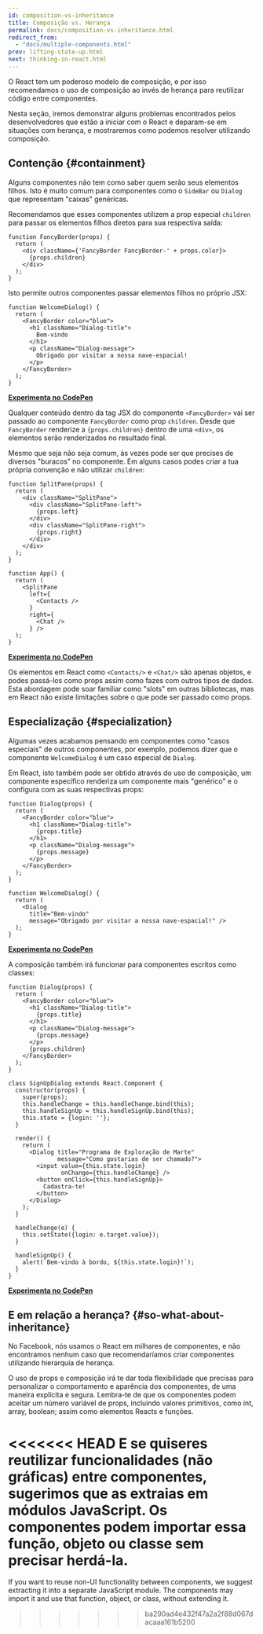 ```yaml
---
id: composition-vs-inheritance
title: Composição vs. Herança
permalink: docs/composition-vs-inheritance.html
redirect_from:
  - "docs/multiple-components.html"
prev: lifting-state-up.html
next: thinking-in-react.html
---
```


O React tem um poderoso modelo de composição, e por isso recomendamos o uso de composição ao invés de herança para reutilizar código entre componentes.

Nesta seção, iremos demonstrar alguns problemas encontrados pelos desenvolvedores que estão a iniciar com o React e deparam-se em situações com herança, e mostraremos como podemos resolver utilizando composição.

## Contenção {#containment}

Alguns componentes não tem como saber quem serão seus elementos filhos. Isto é muito comum para componentes como o `SideBar` ou `Dialog` que representam "caixas" genéricas.

Recomendamos que esses componentes utilizem a prop especial `children` para passar os elementos filhos diretos para sua respectiva saída:

```js{4}
function FancyBorder(props) {
  return (
    <div className={'FancyBorder FancyBorder-' + props.color}>
      {props.children}
    </div>
  );
}
```

Isto permite outros componentes passar elementos filhos no próprio JSX:

```js{4-9}
function WelcomeDialog() {
  return (
    <FancyBorder color="blue">
      <h1 className="Dialog-title">
        Bem-vindo
      </h1>
      <p className="Dialog-message">
        Obrigado por visitar a nossa nave-espacial!
      </p>
    </FancyBorder>
  );
}
```

**[Experimenta no CodePen](https://codepen.io/gaearon/pen/ozqNOV?editors=0010)**

Qualquer conteúdo dentro da tag JSX do componente `<FancyBorder>` vai ser passado ao componente `FancyBorder` como prop `children`. Desde que `FancyBorder` renderize a `{props.children}` dentro de uma `<div>`, os elementos serão renderizados no resultado final.

Mesmo que seja não seja comum, às vezes pode ser que precises de diversos "buracos" no componente. Em alguns casos podes criar a tua própria convenção e não utilizar `children`:

```js{5,8,18,21}
function SplitPane(props) {
  return (
    <div className="SplitPane">
      <div className="SplitPane-left">
        {props.left}
      </div>
      <div className="SplitPane-right">
        {props.right}
      </div>
    </div>
  );
}

function App() {
  return (
    <SplitPane
      left={
        <Contacts />
      }
      right={
        <Chat />
      } />
  );
}
```

[**Experimenta no CodePen**](https://codepen.io/gaearon/pen/gwZOJp?editors=0010)

Os elementos em React como `<Contacts/>` e `<Chat/>` são apenas objetos, e podes passá-los como props assim como fazes com outros tipos de dados. Esta abordagem pode soar familiar como "slots" em outras bibliotecas, mas em React não existe limitações sobre o que pode ser passado como props.

## Especialização {#specialization}

Algumas vezes acabamos pensando em componentes como "casos especiais" de outros componentes, por exemplo, podemos dizer que o componente `WelcomeDialog` é um caso especial de `Dialog`.

Em React, isto também pode ser obtido através do uso de composição, um componente específico renderiza um componente mais "genérico" e o configura com as suas respectivas props:

```js{5,8,16-18}
function Dialog(props) {
  return (
    <FancyBorder color="blue">
      <h1 className="Dialog-title">
        {props.title}
      </h1>
      <p className="Dialog-message">
        {props.message}
      </p>
    </FancyBorder>
  );
}

function WelcomeDialog() {
  return (
    <Dialog
      title="Bem-vindo"
      message="Obrigado por visitar a nossa nave-espacial!" />
  );
}
```

[**Experimenta no CodePen**](https://codepen.io/gaearon/pen/kkEaOZ?editors=0010)

A composição também irá funcionar para componentes escritos como classes:

```js{10,27-31}
function Dialog(props) {
  return (
    <FancyBorder color="blue">
      <h1 className="Dialog-title">
        {props.title}
      </h1>
      <p className="Dialog-message">
        {props.message}
      </p>
      {props.children}
    </FancyBorder>
  );
}

class SignUpDialog extends React.Component {
  constructor(props) {
    super(props);
    this.handleChange = this.handleChange.bind(this);
    this.handleSignUp = this.handleSignUp.bind(this);
    this.state = {login: ''};
  }

  render() {
    return (
      <Dialog title="Programa de Exploração de Marte"
              message="Como gostarias de ser chamado?">
        <input value={this.state.login}
               onChange={this.handleChange} />
        <button onClick={this.handleSignUp}>
          Cadastra-te!
        </button>
      </Dialog>
    );
  }

  handleChange(e) {
    this.setState({login: e.target.value});
  }

  handleSignUp() {
    alert(`Bem-vindo à bordo, ${this.state.login}!`);
  }
}
```

[**Experimenta no CodePen**](https://codepen.io/gaearon/pen/gwZbYa?editors=0010)

## E em relação a herança? {#so-what-about-inheritance}

No Facebook, nós usamos o React em milhares de componentes, e não encontramos nenhum caso que recomendaríamos criar componentes utilizando hierarquia de herança.

O uso de props e composição irá te dar toda flexibilidade que precisas para personalizar o comportamento e aparência dos componentes, de uma maneira explícita e segura. Lembra-te de que os componentes podem aceitar um número variável de props, incluindo valores primitivos, como int, array, boolean; assim como elementos Reacts e funções.

<<<<<<< HEAD
 E se quiseres reutilizar funcionalidades (não gráficas) entre componentes, sugerimos que as extraias em módulos JavaScript. Os componentes podem importar essa função, objeto ou classe sem precisar herdá-la.
=======
If you want to reuse non-UI functionality between components, we suggest extracting it into a separate JavaScript module. The components may import it and use that function, object, or class, without extending it.
>>>>>>> ba290ad4e432f47a2a2f88d067dacaaa161b5200
